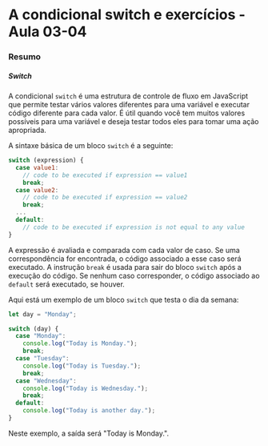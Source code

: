<!--
Antes de publicar a issue, lembre-se de clicar na aba "Preview", para visualizar se a formatação está correta =)
-->

<!-- Escreva/insira as imagens após essa linha -->

# A condicional switch e exercícios - Aula 03-04

### Resumo

##### Switch

A condicional `switch` é uma estrutura de controle de fluxo em JavaScript que permite testar vários valores diferentes para uma variável e executar código diferente para cada valor. É útil quando você tem muitos valores possíveis para uma variável e deseja testar todos eles para tomar uma ação apropriada.

A sintaxe básica de um bloco `switch` é a seguinte:

```javascript
switch (expression) {
  case value1:
    // code to be executed if expression == value1
    break;
  case value2:
    // code to be executed if expression == value2
    break;
  ...
  default:
    // code to be executed if expression is not equal to any value
}
```

A expressão é avaliada e comparada com cada valor de caso. Se uma correspondência for encontrada, o código associado a esse caso será executado. A instrução `break` é usada para sair do bloco `switch` após a execução do código. Se nenhum caso corresponder, o código associado ao `default` será executado, se houver.

Aqui está um exemplo de um bloco `switch` que testa o dia da semana:

```javascript
let day = "Monday";

switch (day) {
  case "Monday":
    console.log("Today is Monday.");
    break;
  case "Tuesday":
    console.log("Today is Tuesday.");
    break;
  case "Wednesday":
    console.log("Today is Wednesday.");
    break;
  default:
    console.log("Today is another day.");
}
```

Neste exemplo, a saída será "Today is Monday.".
